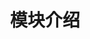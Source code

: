 ---
weight: 420
title: "模块介绍"
description: "介绍 FastGPT 的常用模块"
icon: "apps"
draft: false
images: []
---